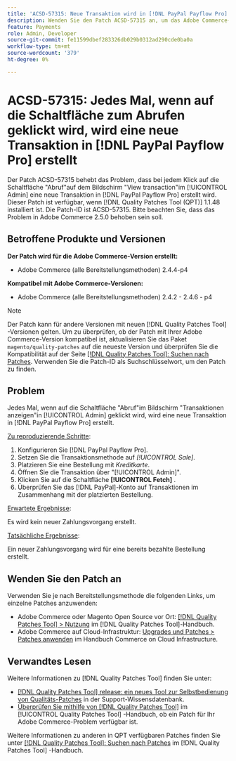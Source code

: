 ```yaml
---
title: 'ACSD-57315: Neue Transaktion wird in [!DNL PayPal Payflow Pro] jedes Mal erstellt, wenn auf die Schaltfläche zum Abrufen geklickt wird.'
description: Wenden Sie den Patch ACSD-57315 an, um das Adobe Commerce-Problem zu beheben, bei dem eine neue Transaktion in [!DNL PayPal Payflow Pro] jedes Mal erstellt wird, wenn auf dem Bildschirm "Ansichtstransaktion"im [!UICONTROL Admin] auf die Schaltfläche "Abruf"geklickt wird.
feature: Payments
role: Admin, Developer
source-git-commit: fe11599dbef283326db029b0312ad290cde0ba0a
workflow-type: tm+mt
source-wordcount: '379'
ht-degree: 0%

---
```


# ACSD-57315: Jedes Mal, wenn auf die Schaltfläche zum Abrufen geklickt wird, wird eine neue Transaktion in [!DNL PayPal Payflow Pro] erstellt

Der Patch ACSD-57315 behebt das Problem, dass bei jedem Klick auf die Schaltfläche &quot;Abruf&quot;auf dem Bildschirm &quot;View transaction&quot;im [!UICONTROL Admin] eine neue Transaktion in [!DNL PayPal Payflow Pro] erstellt wird. Dieser Patch ist verfügbar, wenn [!DNL Quality Patches Tool (QPT)] 1.1.48 installiert ist. Die Patch-ID ist ACSD-57315. Bitte beachten Sie, dass das Problem in Adobe Commerce 2.5.0 behoben sein soll.

## Betroffene Produkte und Versionen

**Der Patch wird für die Adobe Commerce-Version erstellt:**

* Adobe Commerce (alle Bereitstellungsmethoden) 2.4.4-p4

**Kompatibel mit Adobe Commerce-Versionen:**

* Adobe Commerce (alle Bereitstellungsmethoden) 2.4.2 - 2.4.6 - p4

>[!NOTE]
>
>Der Patch kann für andere Versionen mit neuen [!DNL Quality Patches Tool] -Versionen gelten. Um zu überprüfen, ob der Patch mit Ihrer Adobe Commerce-Version kompatibel ist, aktualisieren Sie das Paket `magento/quality-patches` auf die neueste Version und überprüfen Sie die Kompatibilität auf der Seite [[!DNL Quality Patches Tool]: Suchen nach Patches](https://experienceleague.adobe.com/tools/commerce-quality-patches/index.html). Verwenden Sie die Patch-ID als Suchschlüsselwort, um den Patch zu finden.

## Problem

Jedes Mal, wenn auf die Schaltfläche &quot;Abruf&quot;im Bildschirm &quot;Transaktionen anzeigen&quot;in [!UICONTROL Admin] geklickt wird, wird eine neue Transaktion in [!DNL PayPal Payflow Pro] erstellt.

<u>Zu reproduzierende Schritte</u>:

1. Konfigurieren Sie [!DNL PayPal Payflow Pro].
1. Setzen Sie die Transaktionsmethode auf *[!UICONTROL Sale]*.
1. Platzieren Sie eine Bestellung mit *Kreditkarte*.
1. Öffnen Sie die Transaktion über &quot;[!UICONTROL Admin]&quot;.
1. Klicken Sie auf die Schaltfläche **[!UICONTROL Fetch]** .
1. Überprüfen Sie das [!DNL PayPal]-Konto auf Transaktionen im Zusammenhang mit der platzierten Bestellung.

<u>Erwartete Ergebnisse</u>:

Es wird kein neuer Zahlungsvorgang erstellt.

<u>Tatsächliche Ergebnisse</u>:

Ein neuer Zahlungsvorgang wird für eine bereits bezahlte Bestellung erstellt.

## Wenden Sie den Patch an

Verwenden Sie je nach Bereitstellungsmethode die folgenden Links, um einzelne Patches anzuwenden:

* Adobe Commerce oder Magento Open Source vor Ort: [[!DNL Quality Patches Tool] > Nutzung](/help/tools/quality-patches-tool/usage.md) im [!DNL Quality Patches Tool]-Handbuch.
* Adobe Commerce auf Cloud-Infrastruktur: [Upgrades und Patches > Patches anwenden](https://experienceleague.adobe.com/docs/commerce-cloud-service/user-guide/develop/upgrade/apply-patches.html) im Handbuch Commerce on Cloud Infrastructure.

## Verwandtes Lesen

Weitere Informationen zu [!DNL Quality Patches Tool] finden Sie unter:

* [[!DNL Quality Patches Tool] release: ein neues Tool zur Selbstbedienung von Qualitäts-Patches](https://experienceleague.adobe.com/en/docs/commerce-knowledge-base/kb/announcements/commerce-announcements/magento-quality-patches-released-new-tool-to-self-serve-quality-patches) in der Support-Wissensdatenbank.
* [Überprüfen Sie mithilfe von  [!DNL Quality Patches Tool]](/help/tools/quality-patches-tool/patches-available-in-qpt/check-patch-for-magento-issue-with-magento-quality-patches.md) im [!UICONTROL Quality Patches Tool] -Handbuch, ob ein Patch für Ihr Adobe Commerce-Problem verfügbar ist.


Weitere Informationen zu anderen in QPT verfügbaren Patches finden Sie unter [[!DNL Quality Patches Tool]: Suchen nach Patches](https://experienceleague.adobe.com/tools/commerce-quality-patches/index.html) im [!DNL Quality Patches Tool] -Handbuch.
